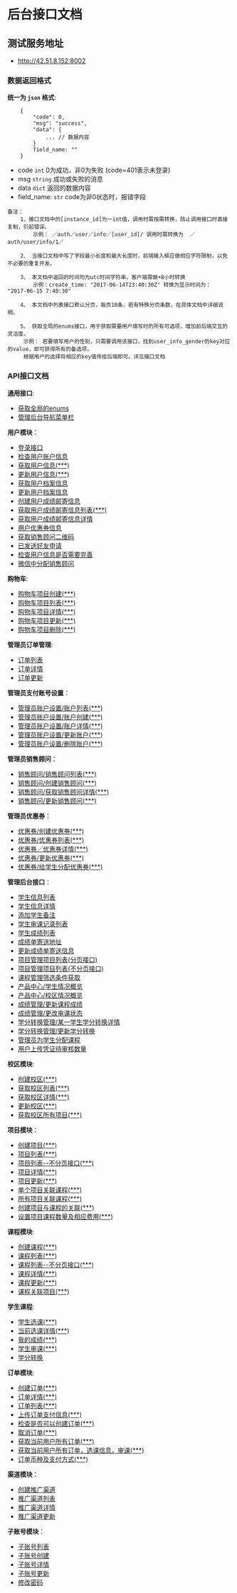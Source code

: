 # 后台接口文档


## 测试服务地址
- http://42.51.8.152:8002


### 数据返回格式

**统一为 `json` 格式**:
```
    {
        "code": 0,
        "msg": "success",
        "data": {
            ... // 数据内容
        }
        field_name: ""
    }
```
- code `int` 0为成功，非0为失败 (code=401表示未登录)
- msg `string` 成功或失败的消息
- data `dict` 返回的数据内容
- field_name: `str`  code为非0状态时，报错字段

```
备注：
    1、接口文档中的[instance_id]为一int值，调用时需按需转换，防止调用接口时直接复制，引起错误。
        示例： ／auth／user／info／[user_id]/ 调用时需转换为  ／auth/user/info/1／

    2、 当接口文档中写了字段最小长度和最大长度时，前端输入框应做相应字符限制，以免不必要的重复开发。

    3、 本文档中返回的时间均为utc时间字符串，客户端需做+8小时转换
        示例：create_time: "2017-06-14T23:40:30Z" 转换为显示时间为： "2017-06-15 7:40:30"

    4、 本文档中列表接口默认分页，每页10条，若有特殊分页条数，在具体文档中详细说明。

    5、 获取全局的enums接口，用于获取需要用户填写时的所有可选项，增加前后端交互的灵活度。
     示例： 若要填写用户的性别，只需要调用该接口，找到user_info_gender的key对应的value，即可获得所有的备选项，
     根据用户的选择将相应的key值传给后端即可。详见接口文档

```

### API接口文档

**通用接口**:
- [获取全局的enums](docs/common/global_enums.md)
- [管理后台导航菜单栏](docs/common/desktop_navigation.md)



**用户模块**：
- [登录接口](docs/authentication/user_login.md)
- [检查用户账户信息](docs/authentication/check_account.md)
- [获取用户信息(***)](docs/authentication/user_info.md)
- [更新用户信息(***)](docs/authentication/update_user_info.md)
- [获取用户档案信息](docs/authentication/user_personal_file.md)
- [更新用户档案信息](docs/authentication/update_personal_file.md)
- [创建用户成绩邮寄信息](docs/authentication/create_score_detail.md)
- [获取用户成绩邮寄信息列表(***)](docs/authentication/get_score_list.md)
- [获取用户成绩邮寄信息详情](docs/authentication/get_score_detail.md)
- [用户优惠券信息](docs/authentication/coupon_list.md)
- [获取销售顾问二维码](docs/authentication/sales_man.md)
- [已发送好友申请](docs/authentication/post_sales_man.md)
- [检查用户信息是否需要完善](docs/authentication/check_user_info.md)
- [微信中分配销售顾问](docs/authentication/assign_sales_man.md)

**购物车**:
- [购物车项目创建(***)](docs/shopping_chart/shopping_chart_create.md)
- [购物车项目列表(***)](docs/shopping_chart/shopping_chart_list.md)
- [购物车项目详情(***)](docs/shopping_chart/shopping_chart_detail.md)
- [购物车项目更新(***)](docs/shopping_chart/shopping_chart_update.md)
- [购物车项目删除(***)](docs/shopping_chart/shopping_chart_delete.md)

**管理员订单管理**:
- [订单列表](docs/admin/order/admin_order_list.md)
- [订单详情](docs/admin/order/admin_order_detail.md)
- [订单更新](docs/admin/order/admin_order_update.md)

**管理员支付账号设置**：
- [管理员账户设置/账户列表(***)](docs/admin/account_info/account_info_list.md)
- [管理员账户设置/账户创建(***)](docs/admin/account_info/account_info_create.md)
- [管理员账户设置/账户详情(***)](docs/admin/account_info/account_info_detail.md)
- [管理员账户设置/更新账户(***)](docs/admin/account_info/account_info_update.md)
- [管理员账户设置/删除账户(***)](docs/admin/account_info/account_info_delete.md)

**管理员销售顾问**：
- [销售顾问/销售顾问列表(***)](docs/sales_man/sales_man_list.md)
- [销售顾问/创建销售顾问(***)](docs/sales_man/sales_man_create.md)
- [销售顾问/获取销售顾问详情(***)](docs/sales_man/sales_man_detail.md)
- [销售顾问/更新销售顾问(***)](docs/sales_man/sales_man_update.md)

**管理员优惠券**：
- [优惠券/创建优惠券(***)](docs/coupon/coupon_create.md)
- [优惠券/优惠券列表(***)](docs/coupon/coupon_list.md)
- [优惠券／优惠券详情(***)](docs/coupon/coupon_detail.md)
- [优惠券/更新优惠券(***)](docs/coupon/coupon_update.md)
- [优惠券/给学生分配优惠券(***)](docs/coupon/add_coupon.md)

**管理后台接口**：
- [学生信息列表](docs/admin/user_info_list.md)
- [学生信息详情](docs/admin/user_info_detail.md)
- [添加学生备注](docs/admin/add_remark.md)
- [学生审课记录列表](docs/admin/confirm_course.md)
- [学生成绩列表](docs/admin/scores_list.md)
- [成绩单寄送地址](docs/admin/student_score_info.md)
- [更新成绩单寄送信息](docs/admin/update_student_score_info.md)
- [项目管理项目列表(分页接口)](docs/admin/project_list.md)
- [项目管理项目列表(不分页接口)](docs/admin/project_list_none_pagination.md)
- [课程管理筛选条件获取](docs/admin/user_filter_elements.md)
- [产品中心/学生情况概览](docs/statistics/students_overview.md)
- [产品中心/校区情况概览](docs/statistics/campus_overview.md)
- [成绩管理/更新课程成绩](docs/admin/user_course_update.md)
- [成绩管理/更改审课状态](docs/admin/confirm_user_course.md)
- [学分转换管理/某一学生学分转换详情](docs/admin/project_result_detail.md)
- [学分转换管理/更新学分转换](docs/admin/project_result_update.md)
- [管理员为学生分配课程](docs/admin/create_user_course.md)
- [用户上传凭证待审核数量](docs/admin/course_to_confirm_count.md)

**校区模块**:
- [创建校区(***)](docs/campus/campus_create.md)
- [获取校区列表(***)](docs/campus/campus_list.md)
- [获取校区详情(***)](docs/campus/campus_detail.md)
- [更新校区(***)](docs/campus/campus_update.md)
- [获取校区所有项目(***)](docs/campus/all_projects.md)

**项目模块**：
- [创建项目(***)](docs/project/project_create.md)
- [项目列表(***)](docs/project/project_list.md)
- [项目列表--不分页接口(***)](docs/project/project_list_none_pagination.md)
- [项目详情(***)](docs/project/project_detail.md)
- [项目更新(***)](docs/project/project_update.md)
- [单个项目关联课程(***)](docs/project/single_related_courses.md)
- [所有项目关联课程(***)](docs/project/project_related_courses.md)
- [创建项目与课程的关联(***)](docs/project/create_course_project.md)
- [设置项目课程数量及相应费用(***)](docs/project/project_course_fee.md)

**课程模块**:
- [创建课程(***)](docs/course/course_create.md)
- [课程列表(***)](docs/course/course_list.md)
- [课程列表--不分页接口(***)](docs/course/course_list_none_pagination.md)
- [课程详情(***)](docs/course/course_detail.md)
- [课程更新(***)](docs/course/course_update.md)
- [课程关联项目(***)](docs/course/course_related_projects.md)

**学生课程**:
- [学生选课(***)](docs/user_course/create_user_courses.md)
- [当前选课详情(***)](docs/course/current_courses_info.md)
- [我的成绩(***)](docs/user_course/my_scores.md)
- [学生审课(***)](docs/user_course/student_course_confirm.md)
- [学分转换](docs/user_course/course_credit_switch.md)


**订单模块**:
- [创建订单(***)](docs/order/order_create.md)
- [订单详情(***)](docs/order/order_detail.md)
- [订单列表(***)](docs/order/order_list.md)
- [上传订单支付信息(***)](docs/order/order_payment.md)
- [检查是否可以创建订单(***)](docs/order/check_order.md)
- [取消订单(***)](docs/order/update_order.md)
- [获取当前用户所有订单(***)](docs/order/user_order_list.md)
- [获取当前用户所有订单，选课信息，审课(***)](docs/order/user_order_course.md)
- [订单币种及支付方式(***)](docs/order/order_currency_payment.md)


**渠道模块**：
- [创建推广渠道](docs/channel/channel_create.md)
- [推广渠道列表](docs/channel/channel_list.md)
- [推广渠道详情](docs/channel/channel_detail.md)
- [推广渠道更新](docs/channel/channel_update.md)


**子账号模块**：
- [子账号列表](docs/child_user/child_user_list.md)
- [子账号创建](docs/child_user/child_user_create.md)
- [子账号详情](docs/child_user/child_user_detail.md)
- [子账号更新](docs/child_user/child_user_update.md)
- [修改密码](docs/child_user/password_update.md)